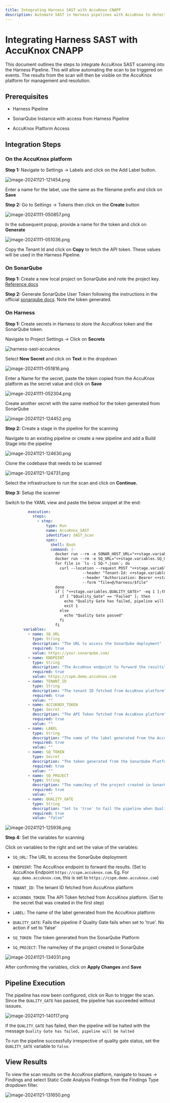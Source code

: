 ```yaml
---
title: Integrating Harness SAST with AccuKnox CNAPP
description: Automate SAST in Harness pipelines with AccuKnox to detect vulnerabilities and improve security posture following this step by step guide.
---
```


# Integrating Harness SAST with AccuKnox CNAPP

This document outlines the steps to integrate AccuKnox SAST scanning into the Harness Pipeline. This will allow automating the scan to be triggered on events. The results from the scan will then be visible on the AccuKnox platform for management and resolution.

## Prerequisites

- Harness Pipeline

- SonarQube Instance with access from Harness Pipeline

- AccuKnox Platform Access

## Integration Steps

### On the AccuKnox platform

**Step 1:** Navigate to Settings → Labels and click on the Add Label button.

![image-20241121-121454.png](./images/harness-sast/1.png)

Enter a name for the label, use the same as the filename prefix and click on **Save**

**Step 2:** Go to Settings → Tokens then click on the **Create** button

![image-20241111-050857.png](./images/harness-sast/2.png)

In the subsequent popup, provide a name for the token and click on **Generate**

![image-20241111-051036.png](./images/harness-sast/3.png)

Copy the Tenant Id and click on **Copy** to fetch the API token. These values will be used in the Harness Pipeline.

### On SonarQube

**Step 1:** Create a new local project on SonarQube and note the project key. [Reference docs](https://docs.sonarsource.com/sonarqube/latest/project-administration/creating-and-importing-projects/ "https://docs.sonarsource.com/sonarqube/latest/project-administration/creating-and-importing-projects/")

**Step 2:** Generate SonarQube User Token following the instructions in the official [sonarqube docs](https://docs.sonarsource.com/sonarqube/latest/user-guide/managing-tokens/ "https://docs.sonarsource.com/sonarqube/latest/user-guide/managing-tokens/"). Note the token generated.

### On Harness

**Step 1:** Create secrets in Harness to store the AccuKnox token and the SonarQube token.

Navigate to Project Settings → Click on **Secrets**

![harness-sast-accuknox](./images/harness-sast/4.png)

Select **New Secret** and click on **Text** in the dropdown

![image-20241111-051816.png](./images/harness-sast/5.png)

Enter a Name for the secret, paste the token copied from the AccuKnox platform as the secret value and click on **Save**

![image-20241111-052304.png](./images/harness-sast/6.png)

Create another secret with the same method for the token generated from SonarQube

![image-20241121-124452.png](./images/harness-sast/7.png)

**Step 2:** Create a stage in the pipeline for the scanning

Navigate to an existing pipeline or create a new pipeline and add a Build Stage into the pipeline

![image-20241121-124630.png](./images/harness-sast/8.png)

Clone the codebase that needs to be scanned

![image-20241121-124731.png](./images/harness-sast/9.png)

Select the infrastructure to run the scan and click on **Continue.**

**Step 3:** Setup the scanner

Switch to the YAML view and paste the below snippet at the end:

```yaml
          execution:
            steps:
              - step:
                  type: Run
                  name: AccuKnox_SAST
                  identifier: SAST_Scan
                  spec:
                    shell: Bash
                    command: |-
                      docker run --rm -e SONAR_HOST_URL="<+stage.variables.SQ_URL>" -e SONAR_SCANNER_OPTS="-Dsonar.projectKey="<+stage.variables.SQ_PROJECT>" -Dsonar.qualitygate.wait="<+stage.variables.QUALITY_GATE>"" -e SONAR_TOKEN="<+stage.variables.SQ_TOKEN>" -v "$(pwd):/usr/src" sonarsource/sonar-scanner-cli || Quality_Gate="Failed"
                      docker run --rm -e SQ_URL="<+stage.variables.SQ_URL>" -e SQ_AUTH_TOKEN="<+stage.variables.SQ_TOKEN>" -e SQ_PROJECTS="<+stage.variables.SQ_PROJECT>" -e REPORT_PATH=/app/data -v $(pwd):/app/data accuknox/sastjob:latest
                      for file in `ls -1 SQ-*.json`; do
                        curl --location --request POST "<+stage.variables.ENDPOINT>/api/v1/artifact/?tenant_id=<+stage.variables.TENANT_ID>&data_type=SQ&save_to_s3=true&label_id=<+stage.variables.LABEL>" \
                                  --header "Tenant-Id: <+stage.variables.TENANT_ID>" \
                                  --header "Authorization: Bearer <+stage.variables.ACCUKNOX_TOKEN>" \
                                  --form "file=@/harness/$file"
                      done
                      if [ "<+stage.variables.QUALITY_GATE>" -eq 1 ];then
                        if [ "$Quality_Gate" == "Failed" ]; then
                          echo "Quality Gate has failed, pipeline will be halted"
                          exit 1
                        else
                          echo "Quality Gate passed"
                        fi
                      fi
        variables:
          - name: SQ_URL
            type: String
            description: "The URL to access the SonarQube deployment"
            required: true
            value: https://your.sonarqube.com/
          - name: ENDPOINT
            type: String
            description: "The AccuKnox endpoint to forward the results"
            required: true
            value: https://cspm.demo.accuknox.com
          - name: TENANT_ID
            type: String
            description: "The tenant ID fetched from AccuKnox platform"
            required: true
            value: ""
          - name: ACCUKNOX_TOKEN
            type: Secret
            description: "The API Token fetched from AccuKnox platform"
            required: true
            value: ""
          - name: LABEL
            type: String
            description: "The name of the label generated from the AccuKnox platform"
            required: true
            value: ""
          - name: SQ_TOKEN
            type: Secret
            description: "The token generated from the SonarQube Platform"
            required: true
            value: ""
          - name: SQ_PROJECT
            type: String
            description: "The name/key of the project created in SonarQube"
            required: true
            value: ""
          - name: QUALITY_GATE
            type: String
            description: "Set to 'true' to fail the pipeline when Quality Gate fails. No action if set to 'false'"
            required: true
            value: "false"
```

![image-20241121-125936.png](./images/harness-sast/10.png)

**Step 4:** Set the variables for scanning

Click on variables to the right and set the value of the variables:

- `SQ_URL`: The URL to access the SonarQube deployment

- `ENDPOINT`: The AccuKnox endpoint to forward the results. (Set to AccuKnox Endpoint `https://cspm.accuknox.com`. Eg. For `app.demo.accuknox.com`, this is set to `https://cspm.demo.accuknox.com`)

- `TENANT_ID`: The tenant ID fetched from AccuKnox platform

- `ACCUKNOX_TOKEN`: The API Token fetched from AccuKnox platform. (Set to the secret that was created in the first step)

- `LABEL`: The name of the label generated from the AccuKnox platform

- `QUALITY_GATE`: Fails the pipeline if Quality Gate fails when set to 'true'. No action if set to 'false'

- `SQ_TOKEN`: The token generated from the SonarQube Platform

- `SQ_PROJECT`: The name/key of the project created in SonarQube

![image-20241121-134031.png](./images/harness-sast/11.png)

After confirming the variables, click on **Apply Changes** and **Save**

## Pipeline Execution

The pipeline has now been configured, click on Run to trigger the scan. Since the `QUALITY_GATE` has passed, the pipeline has succeeded without isssues.

![image-20241121-140117.png](./images/harness-sast/12.png)

If the `QUALITY_GATE` has failed, then the pipeline will be halted with the message `Quality Gate has failed, pipeline will be halted`

To run the pipeline successfully irrespective of quality gate status, set the `QUALITY_GATE` variable to `false`.

## View Results

To view the scan results on the AccuKnox platform, navigate to Issues → Findings and select Static Code Analysis Findings from the Findings Type dropdown filter.

![image-20241121-131650.png](./images/harness-sast/13.png)
